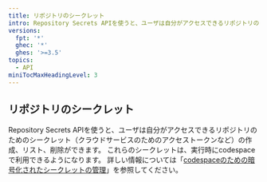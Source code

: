 ```yaml
---
title: リポジトリのシークレット
intro: Repository Secrets APIを使うと、ユーザは自分がアクセスできるリポジトリのためのシークレット（クラウドサービスのためのアクセストークンなど）の作成、リスト、削除ができます。
versions:
  fpt: '*'
  ghec: '*'
  ghes: '>=3.5'
topics:
  - API
miniTocMaxHeadingLevel: 3
---
```


## リポジトリのシークレット

Repository Secrets APIを使うと、ユーザは自分がアクセスできるリポジトリのためのシークレット（クラウドサービスのためのアクセストークンなど）の作成、リスト、削除ができます。 これらのシークレットは、実行時にcodespaceで利用できるようになります。 詳しい情報については「[codespaceのための暗号化されたシークレットの管理](/codespaces/managing-your-codespaces/managing-encrypted-secrets-for-your-codespaces)」を参照してください。
